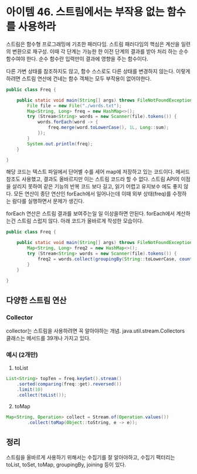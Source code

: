 # 아이템 46. 스트림에서는 부작용 없는 함수를 사용하라

스트림은 함수형 프로그래밍에 기초한 패러다임. 스트림 패러다임의 핵심은 계산을 일련의 변환으로 재구성. 이때 각 단계는 가능한 한 이전 단계의 결과를 받아 처리 하는 순수 함수여야 한다. 순수 함수란 입력만이 결과에 영향을 주는 함수이다.

다른 가변 상태를 참조하지도 않고, 함수 스스로도 다른 상태를 변경하지 않는다. 이렇게 하려면 스트림 연산에 건네는 함수 객체는 모두 부작용이 없어야한다.
~~~Java
public class Freq {

    public static void main(String[] args) throws FileNotFoundException {
        File file = new File("./words.txt");
        Map<String, Long> freq = new HashMap<>();
        try (Stream<String> words = new Scanner(file).tokens()) {
            words.forEach(word -> {
                freq.merge(word.toLowerCase(), 1L, Long::sum);
            });
        }
        System.out.println(freq);
    }

}
~~~
해당 코드는 텍스트 파일에서 단어별 수를 세어 map에 저장하고 있는 코드이다.
메서드 참조도 사용했고, 결과도 올바르지만 이는 스트림 코드라 할 수 없다.
스트림 API의 이점을 살리지 못하여 같은 기능의 반복 코드 보다 길고, 읽기 어렵고 유지보수 에도 좋지 않다.
모든 연산이 종단 연산인 forEach에서 일어나는데 이때 외부 상태(freq)를 수정하는 람다를 실행하면서 문제가 생긴다.

forEach 연산은 스트림 결과를 보여주는일 일 이상을하면 안된다.
forEach에서 계산하는건 스트림 스럽지 않다.
아래 코드가 올바르게 작성한 모습이다.
~~~Java
public class Freq {

    public static void main(String[] args) throws FileNotFoundException {
        Map<String, Long> freq2 = new HashMap<>();
        try (Stream<String> words = new Scanner(file).tokens()) {
            freq2 = words.collect(groupingBy(String::toLowerCase, counting()));
        }
    }

}
~~~

## 다양한 스트림 연산
### Collector
collector는 스트림을 사용하려면 꼭 알아야하는 개념. java.util.stream.Collectors 클래스는 메서드를 39개나 가지고 있다.
### 예시 (2개만)
1. toList
~~~Java
List<String> topTen = freq.keySet().stream()
    .sorted(comparing(freq::get).reversed())
    .limit(10)
    .collect(toList());
~~~
2. toMap
~~~Java
Map<String, Operation> collect = Stream.of(Operation.values())
        .collect(toMap(Object::toString, e -> e));
~~~
## 정리
스트림을 올바르게 사용하기 위해서는 수집기를 잘 알아야하고, 수집기 팩터리는 toList, toSet, toMap, groupingBy, joining 등이 있다.